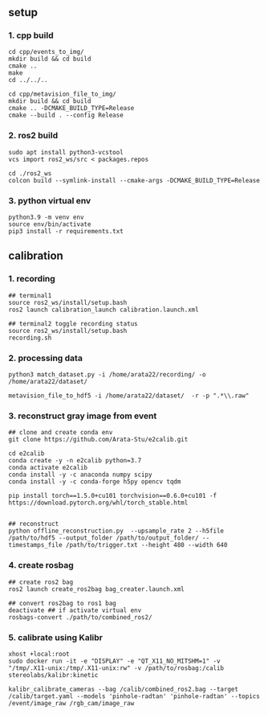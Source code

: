 #

## setup

### 1. cpp build

```shell
cd cpp/events_to_img/
mkdir build && cd build
cmake ..
make
cd ../../..

cd cpp/metavision_file_to_img/
mkdir build && cd build
cmake .. -DCMAKE_BUILD_TYPE=Release
cmake --build . --config Release
```

### 2. ros2 build
```shell
sudo apt install python3-vcstool
vcs import ros2_ws/src < packages.repos

cd ./ros2_ws
colcon build --symlink-install --cmake-args -DCMAKE_BUILD_TYPE=Release
```

### 3. python virtual env

```shell
python3.9 -m venv env
source env/bin/activate
pip3 install -r requirements.txt 
```

## calibration

### 1. recording
```shell
## terminal1
source ros2_ws/install/setup.bash
ros2 launch calibration_launch calibration.launch.xml 

## terminal2 toggle recording status
source ros2_ws/install/setup.bash
recording.sh
```

### 2. processing data
```shell
python3 match_dataset.py -i /home/arata22/recording/ -o /home/arata22/dataset/

metavision_file_to_hdf5 -i /home/arata22/dataset/  -r -p ".*\\.raw" 
```

### 3. reconstruct gray image from event
```shell
## clone and create conda env
git clone https://github.com/Arata-Stu/e2calib.git

cd e2calib
conda create -y -n e2calib python=3.7
conda activate e2calib
conda install -y -c anaconda numpy scipy
conda install -y -c conda-forge h5py opencv tqdm

pip install torch==1.5.0+cu101 torchvision==0.6.0+cu101 -f https://download.pytorch.org/whl/torch_stable.html


## reconstruct
python offline_reconstruction.py  --upsample_rate 2 --h5file /path/to/hdf5 --output_folder /path/to/output_folder/ --timestamps_file /path/to/trigger.txt --height 480 --width 640
```

### 4. create rosbag
```shell
## create ros2 bag
ros2 launch create_ros2bag bag_creater.launch.xml

## convert ros2bag to ros1 bag
deactivate ## if activate virtual env
rosbags-convert ./path/to/combined_ros2/
```
### 5. calibrate using Kalibr
```shell
xhost +local:root
sudo docker run -it -e "DISPLAY" -e "QT_X11_NO_MITSHM=1" -v "/tmp/.X11-unix:/tmp/.X11-unix:rw" -v /path/to/rosbag:/calib stereolabs/kalibr:kinetic

kalibr_calibrate_cameras --bag /calib/combined_ros2.bag --target /calib/target.yaml --models 'pinhole-radtan' 'pinhole-radtan' --topics /event/image_raw /rgb_cam/image_raw
```